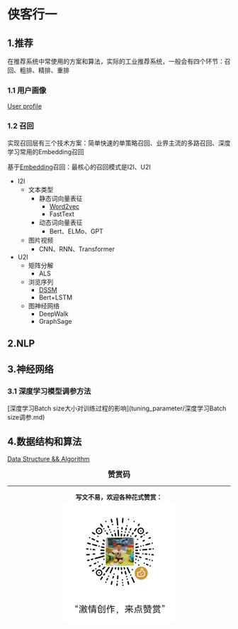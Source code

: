# 侠客行一

## 1.推荐

在推荐系统中常使用的方案和算法，实际的工业推荐系统，一般会有四个环节：召回、粗排、精排、重排

### 1.1 用户画像

[User profile](user_profile/用户画像.md)

### 1.2 召回

实现召回层有三个技术方案：简单快速的单策略召回、业界主流的多路召回、深度学习常用的Embedding召回

基于[Embedding](recommend/Embedding召回.md)召回：最核心的召回模式是I2I、U2I

- I2I
  - 文本类型
    - 静态词向量表征
      - [Word2vec](recommend/word2vec模型.md)
      - FastText
    - 动态词向量表征
      - Bert、ELMo、GPT
  - 图片视频
    - CNN、RNN、Transformer
- U2I
  - 矩阵分解
    - ALS
  - 浏览序列
    - [DSSM](recommend/DSSM模型.md)
    - Bert+LSTM
  - 图神经网络
    - DeepWalk
    - GraphSage

## 2.NLP

## 3.神经网络

### 3.1 深度学习模型调参方法

[深度学习Batch size大小对训练过程的影响](tuning_parameter/深度学习Batch size调参.md)

## 4.数据结构和算法

[Data Structure && Algorithm](algorithm/DirIndex.md)

<center><big><b>赞赏码</b></big></center>

------

<center><b>写文不易，欢迎各种花式赞赏：</b></center>																					

<center><img src="image/wxzs.jpeg" alt="赞赏" width="50%"/></center>

















